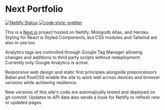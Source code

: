 # Next Portfolio

[![Netlify Status](https://api.netlify.com/api/v1/badges/ed50f56e-4fc2-4c98-8b66-1e5074c6f3d3/deploy-status)](https://app.netlify.com/sites/next-starter/deploys)
[![code style: prettier](https://img.shields.io/badge/code_style-prettier-ff69b4.svg?style=flat-square)](https://github.com/prettier/prettier)

This is a [Next.js](https://nextjs.org/) project hosted on Netlify, Mongodb Atlas, and Heroku. Styling for React is Styled Components, but CSS modules and Tailwind are also in use too.

Analytics tags are controlled through Google Tag Manager allowing changes and additions to third party scripts without redeployment. Currently only Google Analytics is active.

Responsive web design and static first principles alongside preprocessors Babel and PostCSS enable the site to work well across devices and browser versions while achieving resilience.

New versions of this site's code are automajically tested and deployed on git commit. Updates to API data also sends a hook for Netifly to refresh new or updated pages.
